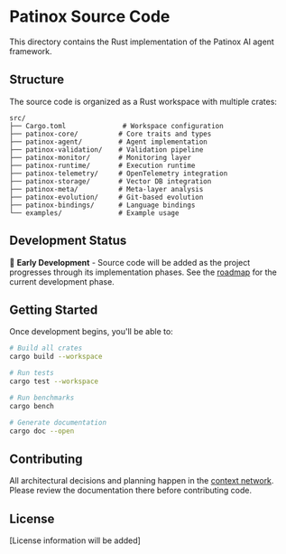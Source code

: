 # Patinox Source Code

This directory contains the Rust implementation of the Patinox AI agent framework.

## Structure

The source code is organized as a Rust workspace with multiple crates:

```
src/
├── Cargo.toml              # Workspace configuration
├── patinox-core/          # Core traits and types
├── patinox-agent/         # Agent implementation
├── patinox-validation/    # Validation pipeline
├── patinox-monitor/       # Monitoring layer
├── patinox-runtime/       # Execution runtime
├── patinox-telemetry/     # OpenTelemetry integration
├── patinox-storage/       # Vector DB integration
├── patinox-meta/          # Meta-layer analysis
├── patinox-evolution/     # Git-based evolution
├── patinox-bindings/      # Language bindings
└── examples/              # Example usage
```

## Development Status

🚧 **Early Development** - Source code will be added as the project progresses through its implementation phases. See the [roadmap](../context-network/planning/roadmap.md) for the current development phase.

## Getting Started

Once development begins, you'll be able to:

```bash
# Build all crates
cargo build --workspace

# Run tests
cargo test --workspace

# Run benchmarks
cargo bench

# Generate documentation
cargo doc --open
```

## Contributing

All architectural decisions and planning happen in the [context network](../context-network/). Please review the documentation there before contributing code.

## License

[License information will be added]